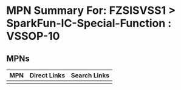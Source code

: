 



# MPN Summary For: FZSISVSS1 > SparkFun-IC-Special-Function : VSSOP-10

## MPNs
  

|MPN|Direct Links|Search Links|
| :--- | :--- | :--- |
||||
